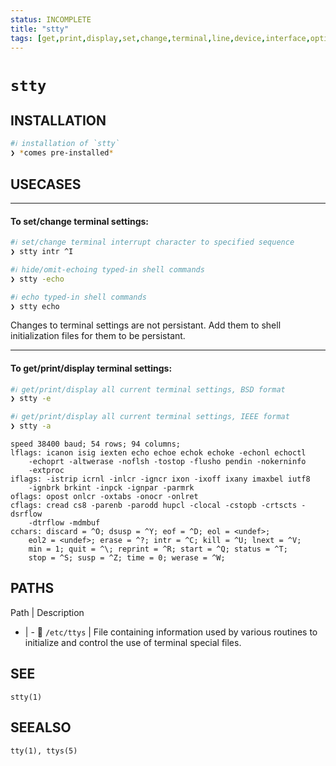 ```yaml
---
status: INCOMPLETE
title: "stty"
tags: [get,print,display,set,change,terminal,line,device,interface,option,settings]
---
```


# `stty`

## INSTALLATION


```bash
#ℹ︎ installation of `stty`
❯ *comes pre-installed*
```


## USECASES

----
#### To set/change terminal settings:


```bash
#ℹ︎ set/change terminal interrupt character to specified sequence
❯ stty intr ^I
```



```bash
#ℹ︎ hide/omit-echoing typed-in shell commands
❯ stty -echo
```


```bash
#ℹ︎ echo typed-in shell commands
❯ stty echo
```


Changes to terminal settings are not persistant. Add them to shell initialization files for them to be persistant.

----
#### To get/print/display terminal settings:


```bash
#ℹ︎ get/print/display all current terminal settings, BSD format
❯ stty -e
```


```bash
#ℹ︎ get/print/display all current terminal settings, IEEE format
❯ stty -a
```

    speed 38400 baud; 54 rows; 94 columns;
    lflags: icanon isig iexten echo echoe echok echoke -echonl echoctl
        -echoprt -altwerase -noflsh -tostop -flusho pendin -nokerninfo
        -extproc
    iflags: -istrip icrnl -inlcr -igncr ixon -ixoff ixany imaxbel iutf8
        -ignbrk brkint -inpck -ignpar -parmrk
    oflags: opost onlcr -oxtabs -onocr -onlret
    cflags: cread cs8 -parenb -parodd hupcl -clocal -cstopb -crtscts -dsrflow
        -dtrflow -mdmbuf
    cchars: discard = ^O; dsusp = ^Y; eof = ^D; eol = <undef>;
        eol2 = <undef>; erase = ^?; intr = ^C; kill = ^U; lnext = ^V;
        min = 1; quit = ^\; reprint = ^R; start = ^Q; status = ^T;
        stop = ^S; susp = ^Z; time = 0; werase = ^W;


## PATHS

Path | Description
- | -
📂 `/etc/ttys` | File containing information used by various routines to initialize and control the use of terminal special files.

## SEE

    stty(1)

## SEEALSO

    tty(1), ttys(5)

